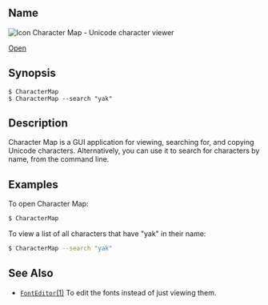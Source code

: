 ## Name

![Icon](/res/icons/16x16/app-character-map.png) Character Map - Unicode character viewer

[Open](launch:///bin/CharacterMap)

## Synopsis

```**sh
$ CharacterMap
$ CharacterMap --search "yak"
```

## Description

Character Map is a GUI application for viewing, searching for, and copying Unicode characters. Alternatively, you can use it to search for characters by name, from the command line.

## Examples

To open Character Map:

```sh
$ CharacterMap
```

To view a list of all characters that have "yak" in their name:

```sh
$ CharacterMap --search "yak"
```

## See Also

-   [`FontEditor`(1)](help://man/1/Applications/FontEditor) To edit the fonts instead of just viewing them.

